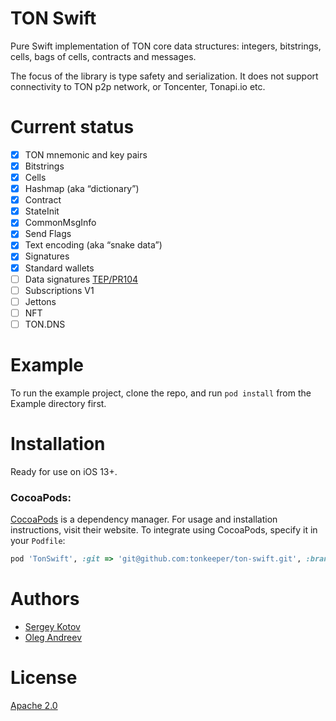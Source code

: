 # TON Swift

Pure Swift implementation of TON core data structures: integers, bitstrings, cells, bags of cells, contracts and messages.

The focus of the library is type safety and serialization. It does not support connectivity to TON p2p network, or Toncenter, Tonapi.io etc.

# Current status

- [x] TON mnemonic and key pairs
- [x] Bitstrings
- [x] Cells
- [x] Hashmap (aka “dictionary”)
- [x] Contract
- [x] StateInit
- [x] CommonMsgInfo
- [x] Send Flags
- [x] Text encoding (aka “snake data”)
- [x] Signatures
- [x] Standard wallets
- [ ] Data signatures [TEP/PR104](https://github.com/ton-blockchain/TEPs/pull/104)
- [ ] Subscriptions V1
- [ ] Jettons
- [ ] NFT
- [ ] TON.DNS

# Example
To run the example project, clone the repo, and run `pod install` from the Example directory first.

# Installation
Ready for use on iOS 13+.

### CocoaPods:
[CocoaPods](https://cocoapods.org) is a dependency manager. For usage and installation instructions, visit their website. To integrate using CocoaPods, specify it in your `Podfile`:

```ruby
pod 'TonSwift', :git => 'git@github.com:tonkeeper/ton-swift.git', :branch => 'main'
```

# Authors

* [Sergey Kotov](kotov@tonkeeper.com)
* [Oleg Andreev](oleg@tonkeeper.com)

# License

[Apache 2.0](https://www.apache.org/licenses/LICENSE-2.0)
